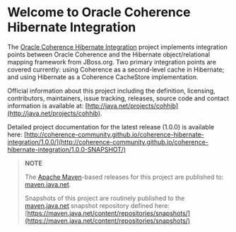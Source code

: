 Welcome to Oracle Coherence Hibernate Integration
=================================================

The [Oracle Coherence Hibernate Integration](http://coherence-community.github.com/coherence-hibernate-integration/${project.version}/)
project implements integration points between Oracle Coherence and the Hibernate
object/relational mapping framework from JBoss.org.  Two primary integration
points are covered currently: using Coherence as a second-level cache in
Hibernate; and using Hibernate as a Coherence CacheStore implementation.

Official information about this project including the definition, licensing,
contributors, maintainers, issue tracking, releases, source code and contact
information is available at: [http://java.net/projects/cohhib](http://java.net/projects/cohhib).

Detailed project documentation for the latest release (1.0.0) is available
here: [http://coherence-community.github.io/coherence-hibernate-integration/1.0.0/](http://coherence-community.github.io/coherence-hibernate-integration/1.0.0-SNAPSHOT/)

> **NOTE**
>
> The [Apache Maven](http://maven.apache.org)-based releases for this project are published to: [maven.java.net](https://maven.java.net).
>
> Snapshots of this project are routinely published to the [maven.java.net](https://maven.java.net) snapshot repository defined here: [https://maven.java.net/content/repositories/snapshots/](https://maven.java.net/content/repositories/snapshots/)
